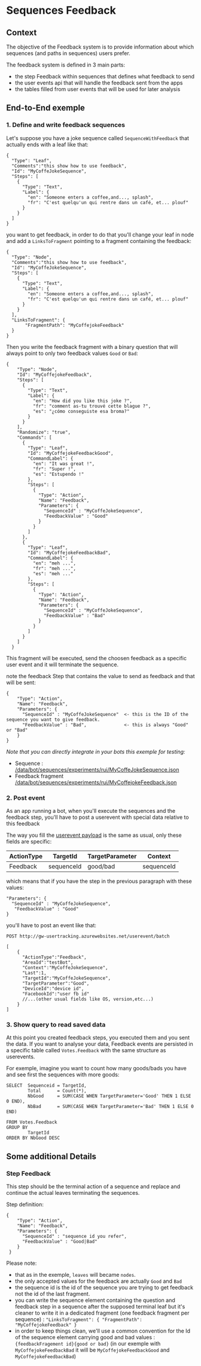 # Sequences Feedback

## Context
The objective of the Feedback system is to provide information about which sequences (and paths in sequences) users prefer.

The feedback system is defined in 3 main parts:
* the step Feedback within sequences that defines what feedback to send 
* the user events api that will handle the feedback sent from the apps
* the tables filled from user events that will be used for later analysis


## End-to-End exemple

### 1. Define and write feedback sequences

Let's suppose you have a joke sequence called `SequenceWithFeedback` that actually ends with a leaf like that:
```
{
  "Type": "Leaf",
  "Comments":"this show how to use feedback",
  "Id": "MyCoffeJokeSequence",
  "Steps": [
    {
      "Type": "Text",
      "Label": {
        "en": "Someone enters a coffee,and..., splash",
        "fr": "C'est quelqu'un qui rentre dans un café, et... plouf"
      }
    }
  ] 
}
```

you want to get feedback, in order to do that you'll change your leaf in node and add a `LinksToFragment` pointing to a fragment containing the feedback:

```
{
  "Type": "Node",
  "Comments":"this show how to use feedback",
  "Id": "MyCoffeJokeSequence",
  "Steps": [
    {
      "Type": "Text",
      "Label": {
        "en": "Someone enters a coffee,and..., splash",
        "fr": "C'est quelqu'un qui rentre dans un café, et... plouf"
      }
    }
  ],
  "LinksToFragment": {
       "FragmentPath": "MyCoffejokeFeedback"
  }    
}
```

Then you write the feedback fragment with a binary question that will always point to only two feedback values `Good` or `Bad`:

```
{
    "Type": "Node",
    "Id": "MyCoffejokeFeedback",
    "Steps": [
      {
        "Type": "Text",
        "Label": {
          "en": "How did you like this joke ?",
          "fr": "comment as-tu trouvé cette blague ?",
          "es": "¿cómo conseguiste esa broma?"
        }
      }
    ],
    "Randomize": "true",
    "Commands": [
      {
        "Type": "Leaf",
        "Id": "MyCoffejokeFeedbackGood",
        "CommandLabel": {
          "en": "It was great !",
          "fr": "Super !",
          "es": "Estupendo !"
        },
        "Steps": [
          {
            "Type": "Action",
            "Name": "Feedback",
            "Parameters": { 
              "SequenceId" : "MyCoffeJokeSequence",
              "FeedbackValue" : "Good"
            }  
          }
        ]
      },
      {
        "Type": "Leaf",
        "Id": "MyCoffejokeFeedbackBad",
        "CommandLabel": {
          "en": "meh ...",
          "fr": "meh ...",
          "es": "meh ..."
        },
        "Steps": [
          {
            "Type": "Action",
            "Name": "Feedback",
            "Parameters": { 
              "SequenceId" : "MyCoffeJokeSequence",
              "FeedbackValue" : "Bad"
            }
          }
        ]
      }
    ]
  }
```

This fragment will be executed, send the choosen feedback as a specific user event and it will terminate the sequence.

note the feedback Step that contains the value to send as feedback and that will be sent:

```
{
    "Type": "Action",
    "Name": "Feedback",
    "Parameters": { 
      "SequenceId" : "MyCoffeJokeSequence"  <- this is the ID of the sequence you want to give feedback.
      "FeedbackValue" : "Bad",              <- this is always "Good" or "Bad"
    }
}
```

_Note that you can directly integrate in your bots this exemple for testing:_
* Sequence : [/data/bot/sequences/experiments/rui/MyCoffeJokeSequence.json](https://github.com/GhostWording/gw-config-apis/blob/master/data/bot/sequences/experiments/rui/MyCoffeJokeSequence.json)
* Feedback fragment [/data/bot/sequences/experiments/rui/MyCoffejokeFeedback.json](https://github.com/GhostWording/gw-config-apis/blob/master/data/bot/sequences/experiments/rui/MyCoffejokeFeedback.json)


### 2. Post event

As an app running a bot, when you'll execute the sequences and the feedback step, you'll have to post a userevent with special data relative to this feedback

The way you fill the [userevent payload](https://github.com/GhostWording/PublicDocumentation/blob/master/API/Sections/useractions.md) is the same as usual, only these fields are specific:

|  ActionType   |   TargetId | TargetParameter |  Context   |
|---------------|------------|-----------------|------------|
|  Feedback     | sequenceId | good/bad        | sequenceId |

which means that if you have the step in the previous paragraph with these values:
```
"Parameters": { 
  "SequenceId" : "MyCoffeJokeSequence",
   "FeedbackValue" : "Good"
}  
```

you'll have to post an event like that:

```
POST http://gw-usertracking.azurewebsites.net/userevent/batch

[
    {
      "ActionType":"Feedback",
      "AreaId":"testBot",
      "Context":"MyCoffeJokeSequence",
      "Last":1,
      "TargetId":"MyCoffeJokeSequence",
      "TargetParameter":"Good",
      "DeviceId":"device id",
      "FacebookId":"user fb id"
      //...(other usual fields like OS, version,etc...)
    }
]
```

### 3. Show query to read saved data

At this point you created feedback steps, you executed them and you sent the data. If you want to analyse your data, Feedback events are persisted in a specific table called `Votes.Feedback` with the same structure as userevents.

For exemple, imagine you want to count how many goods/bads you have and see first the sequences with more goods:
```
SELECT  Sequenceid = TargetId,
        Total      = Count(*),
        NbGood     = SUM(CASE WHEN TargetParameter='Good' THEN 1 ELSE 0 END),
        NbBad      = SUM(CASE WHEN TargetParameter='Bad' THEN 1 ELSE 0 END)
        
FROM Votes.Feedback
GROUP BY  
        TargetId 
ORDER BY NbGood DESC     
```

## Some additional Details

### Step Feedback

This step should be the terminal action of a sequence and replace and continue the actual leaves terminating the sequences. 

Step definition:
```
{
    "Type": "Action",
    "Name": "Feedback",
    "Parameters": { 
      "SequenceId" : "sequence id you refer",
      "FeedbackValue" : "Good|Bad"
    }  
 }
 ```
 
Please note: 

* that as in the exemple, `leaves` will became `nodes`.
* the only accepted values for the feedback are actually `Good` and `Bad`
* the sequence id is the id of the sequence you are trying to get feedback not the id of the last fragment. 
* you can write the sequence element containing the question and feedback step in a sequence after the supposed terminal leaf but it's cleaner to write it in a dedicated fragment (one feedback fragment per sequence) : 
   `"LinksToFragment": { "FragmentPath": "MyCoffejokeFeedback" }`
* in order to keep things clean, we'll use a common convention for the Id of the sequence element carrying good and bad values : `{feedbackFragement id}{good or bad}` (in our exemple with `MyCoffejokeFeedbackBad` it will be `MyCoffejokeFeedbackGood` and `MyCoffejokeFeedbackBad`)




